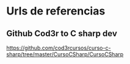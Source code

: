 # Urls de referencias

## Github Cod3r to C sharp dev
https://github.com/cod3rcursos/curso-c-sharp/tree/master/CursoCSharp/CursoCSharp

